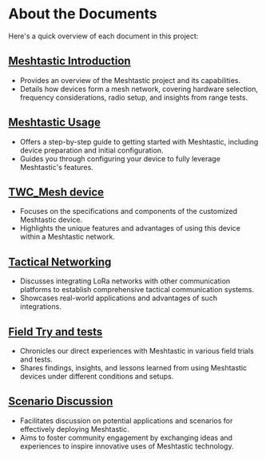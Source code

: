 # About the Documents

Here's a quick overview of each document in this project:

## [Meshtastic Introduction](https://github.com/IISNRL/TWC_Mesh/blob/main/documents/Meshtastic_Introduction.md)
- Provides an overview of the Meshtastic project and its capabilities.
- Details how devices form a mesh network, covering hardware selection, frequency considerations, radio setup, and insights from range tests.

## [Meshtastic Usage](https://github.com/IISNRL/TWC_Mesh/blob/main/documents/Meshtastic_Usage.md)
- Offers a step-by-step guide to getting started with Meshtastic, including device preparation and initial configuration.
- Guides you through configuring your device to fully leverage Meshtastic's features.

## [TWC_Mesh device](https://github.com/IISNRL/TWC_Mesh/blob/main/documents/TWC_Mesh_Device.md)
- Focuses on the specifications and components of the customized Meshtastic device.
- Highlights the unique features and advantages of using this device within a Meshtastic network.

## [Tactical Networking](https://github.com/IISNRL/TWC_Mesh/blob/main/documents/Tactical_Networking.md)
- Discusses integrating LoRa networks with other communication platforms to establish comprehensive tactical communication systems.
- Showcases real-world applications and advantages of such integrations.

## [Field Try and tests](https://github.com/IISNRL/TWC_Mesh/blob/main/documents/Field_Try_and_tests.md)
- Chronicles our direct experiences with Meshtastic in various field trials and tests.
- Shares findings, insights, and lessons learned from using Meshtastic devices under different conditions and setups.

## [Scenario Discussion](https://github.com/IISNRL/TWC_Mesh/blob/main/documents/Scenario_disscussion.md)
- Facilitates discussion on potential applications and scenarios for effectively deploying Meshtastic.
- Aims to foster community engagement by exchanging ideas and experiences to inspire innovative uses of Meshtastic technology.
